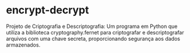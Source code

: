 # encrypt-decrypt
Projeto de Criptografia e Descriptografia: Um programa em Python que utiliza a biblioteca cryptography.fernet para criptografar e descriptografar arquivos com uma chave secreta, proporcionando segurança aos dados armazenados.
